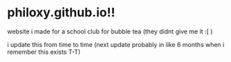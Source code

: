 # philoxy.github.io!!
website i made for a school club for bubble tea (they didnt give me it :[ ) 

i update this from time to time (next update probably in like 6 months when i remember this exists T-T)
